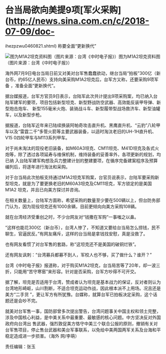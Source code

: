 # 台当局欲向美提9项[军火采购](http://news.sina.com.cn/c/2018-07-09/doc-
ihezpzwu0460821.shtml) 称要全面“更新换代”

![图为M1A2坦克资料图（图片来源：台湾《中时电子报》）](http://n.sinaimg.cn/translate/796/w480h316/20180709/clc3-hezpzwu0899475.jpg)图为M1A2坦克资料图（图片来源：台湾《中时电子报》）

海外网7月9日电台当局日前又对美对台军售蠢蠢欲动，继台当局“拍板”300亿（新台币，约65亿人民币）支持向美采购M1A2坦克后，台军方又称，还要采购9项军备
，准备全面“更新换代”。

据台媒报道，台军方官员9日表示，台陆军此次共计提出9项采购案，均已纳入台陆军建军的要项，项目包括新型坦克、新型野战防空武器、高效能反装甲导弹、新型炮击炮车、
新型155毫米火炮、装骑战斗车、新型履带型战场救济车、新型油罐车，以及新型步枪。

据报道，台陆军近年来已陆续换装阿帕奇攻击直升机、黑鹰直升机、“云豹”八轮甲车以及“雷霆二千”多管火箭等主要武器装备，以适时淘汰老旧的UH-1H直升机、V15
0四轮甲车与M113系列甲车。

对于尚未淘汰的现役老旧装备，如M60A3坦克、CM11坦克、M41D坦克及各式火炮等，除了透过各项延寿与维保机制，维持装备的妥善率外，各项更新的规划，均已纳
入台陆军建军构想及兵力整建计划的整建要项，在循序完备建案程序及预算编列后，将逐年进行淘汰和采购。

对于台当局此次拍板支持通过M1A2坦克军购案，台官员说表示，台陆军要采购新型坦克，就是为了要更换老旧的M60A3坦克及CM11坦克，军方锁定的是美国M1A2
坦克，并且已向美方探讨并咨询。

在相关数量上，台陆军方面称，希望采购的数量至少要在500辆以上，但台防务部门认为，因为现役坦克还有1000余辆，目前更倾向向美方采购108辆。

就在台湾经济受重创之时，不少台网友对“钱撒在军购”一事嗤之以鼻。

“这样也能花300亿（新台币），台湾人惨了，不知道又要给台当局怎么捞钱，民不聊生，官逼民反。”有网友痛斥，这样的台当局是拿钱找安慰，真是没救了。

也有网友看惯了对台军售的套路，称“这坦克还不是美国的破铜烂铁”。

还有网友讽刺：“台湾募兵都募不到人，军校人也不够，买了做什么？谁开？”

台湾《中时电子报》报道称，对于购买M1A2坦克，台当局苦等了20年，却一波三折，只能用“苦守寒窑”来形容。针对是否采购，台军方吵得不可开交。

据了解，坦克是否适用于台湾，赞成者认为坦克是基本战力的保证，反对者则认为台湾地形崎岖，山川割断，不适合坦克运动作战，因此根本派不上用场。况且还是美方“二手货
”，更让军方有所犹豫。台媒称，就算台军已拍板决定采购，这个话题还是会吵不完。

就美对台军售一事，国防部曾多次提出警告，台湾问题事关中国主权和领土完整，涉及中国核心利益，是中美关系中最重要、最敏感的核心问题。中方坚决反对外国政府向台湾出
售武器，强烈敦促美方恪守中美三个联合公报的原则，撤销有关对台军售项目，停止售台武器和美台军事联系，以免给中美两国两军关系及台海和平稳定造成进一步损害。（海外
网/李萌）

责任编辑：张玉

